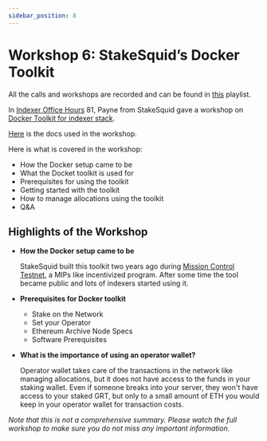 ```yaml
---
sidebar_position: 8
---
```


# Workshop 6: StakeSquid’s Docker Toolkit

All the calls and workshops are recorded and can be found in [this](https://www.youtube.com/playlist?list=PLTqyKgxaGF3SvYpAaIFAj9Gr-Rp0l7gUa) playlist. 

In [Indexer Office Hours](https://www.youtube.com/channel/UCQ7G_cCufIVUdUUUf-jdoVA) 81, Payne from StakeSquid gave a workshop on [Docker Toolkit for indexer stack](https://www.youtube.com/watch?v=85Tw5dCMrwo).


[Here](https://github.com/StakeSquid/graphprotocol-testnet-docker) is the docs used in the workshop. 

Here is what is covered in the workshop: 

- How the Docker setup came to be
- What the Docket toolkit is used for 
- Prerequisites for using the toolkit
- Getting started with the toolkit 
- How to manage allocations using the toolkit
- Q&A 

## Highlights of the Workshop

- **How the Docker setup came to be**

    StakeSquid built this toolkit two years ago during [Mission Control Testnet](https://thegraph.com/blog/testnet-announcement/), a MIPs like incentivized program. After some time the tool became public and lots of indexers started using it. 

- **Prerequisites for Docker toolkit**
    - Stake on the Network
    - Set your Operator
    - Ethereum Archive Node Specs
    - Software Prerequisites

- **What is the importance of using an operator wallet?**

    Operator wallet takes care of the transactions in the network like managing allocations, but it does not have access to the funds in your staking wallet. Even if someone breaks into your server, they won't have access to your staked GRT, but only to a small amount of ETH you would keep in your operator wallet for transaction costs. 

*Note that this is not a comprehensive summary. Please watch the full workshop to make sure you do not miss any important information.*